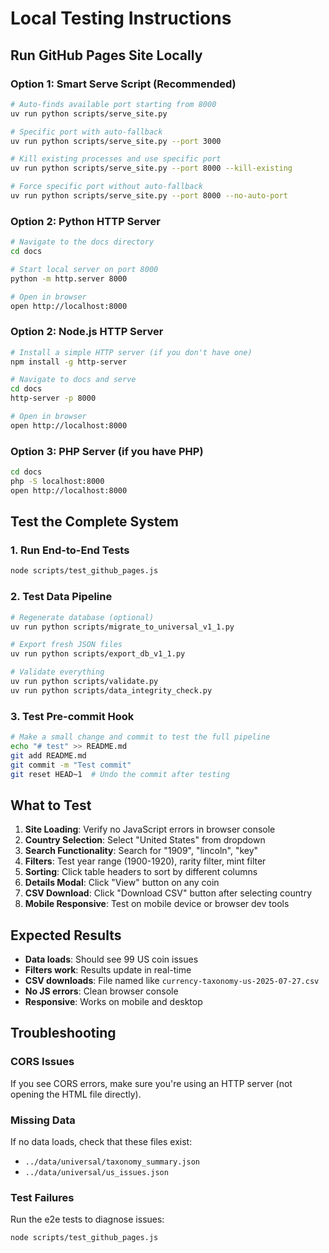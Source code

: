 # Local Testing Instructions

## Run GitHub Pages Site Locally

### Option 1: Smart Serve Script (Recommended)
```bash
# Auto-finds available port starting from 8000
uv run python scripts/serve_site.py

# Specific port with auto-fallback
uv run python scripts/serve_site.py --port 3000

# Kill existing processes and use specific port
uv run python scripts/serve_site.py --port 8000 --kill-existing

# Force specific port without auto-fallback
uv run python scripts/serve_site.py --port 8000 --no-auto-port
```

### Option 2: Python HTTP Server
```bash
# Navigate to the docs directory
cd docs

# Start local server on port 8000
python -m http.server 8000

# Open in browser
open http://localhost:8000
```

### Option 2: Node.js HTTP Server
```bash
# Install a simple HTTP server (if you don't have one)
npm install -g http-server

# Navigate to docs and serve
cd docs
http-server -p 8000

# Open in browser
open http://localhost:8000
```

### Option 3: PHP Server (if you have PHP)
```bash
cd docs
php -S localhost:8000
open http://localhost:8000
```

## Test the Complete System

### 1. Run End-to-End Tests
```bash
node scripts/test_github_pages.js
```

### 2. Test Data Pipeline
```bash
# Regenerate database (optional)
uv run python scripts/migrate_to_universal_v1_1.py

# Export fresh JSON files
uv run python scripts/export_db_v1_1.py

# Validate everything
uv run python scripts/validate.py
uv run python scripts/data_integrity_check.py
```

### 3. Test Pre-commit Hook
```bash
# Make a small change and commit to test the full pipeline
echo "# test" >> README.md
git add README.md
git commit -m "Test commit"
git reset HEAD~1  # Undo the commit after testing
```

## What to Test

1. **Site Loading**: Verify no JavaScript errors in browser console
2. **Country Selection**: Select "United States" from dropdown
3. **Search Functionality**: Search for "1909", "lincoln", "key"
4. **Filters**: Test year range (1900-1920), rarity filter, mint filter
5. **Sorting**: Click table headers to sort by different columns
6. **Details Modal**: Click "View" button on any coin
7. **CSV Download**: Click "Download CSV" button after selecting country
8. **Mobile Responsive**: Test on mobile device or browser dev tools

## Expected Results

- **Data loads**: Should see 99 US coin issues
- **Filters work**: Results update in real-time
- **CSV downloads**: File named like `currency-taxonomy-us-2025-07-27.csv`
- **No JS errors**: Clean browser console
- **Responsive**: Works on mobile and desktop

## Troubleshooting

### CORS Issues
If you see CORS errors, make sure you're using an HTTP server (not opening the HTML file directly).

### Missing Data
If no data loads, check that these files exist:
- `../data/universal/taxonomy_summary.json`
- `../data/universal/us_issues.json`

### Test Failures
Run the e2e tests to diagnose issues:
```bash
node scripts/test_github_pages.js
```